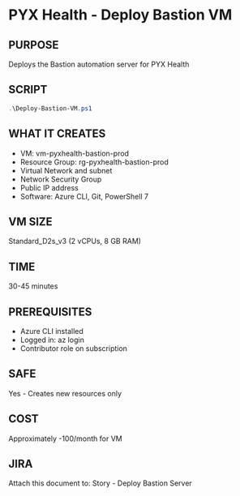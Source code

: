 # PYX Health - Deploy Bastion VM

## PURPOSE
Deploys the Bastion automation server for PYX Health

## SCRIPT
```powershell
.\Deploy-Bastion-VM.ps1
```

## WHAT IT CREATES
- VM: vm-pyxhealth-bastion-prod
- Resource Group: rg-pyxhealth-bastion-prod
- Virtual Network and subnet
- Network Security Group
- Public IP address
- Software: Azure CLI, Git, PowerShell 7

## VM SIZE
Standard_D2s_v3 (2 vCPUs, 8 GB RAM)

## TIME
30-45 minutes

## PREREQUISITES
- Azure CLI installed
- Logged in: az login
- Contributor role on subscription

## SAFE
Yes - Creates new resources only

## COST
Approximately \-100/month for VM

## JIRA
Attach this document to: Story - Deploy Bastion Server
